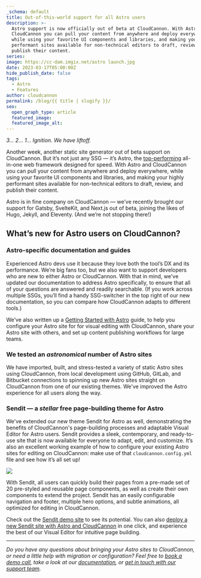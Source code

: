 ```yaml
---
_schema: default
title: Out-of-this-world support for all Astro users
description: >-
  Astro support is now officially out of beta at CloudCannon. With Astro and
  CloudCannon you can pull your content from anywhere and deploy everywhere,
  while using your favorite UI components and libraries, and making your highly
  performant sites available for non-technical editors to draft, review, and
  publish their content.
series:
image: https://cc-dam.imgix.net/astro launch.jpg
date: 2023-03-17T05:00:00Z
hide_publish_date: false
tags:
  - Astro
  - Features
author: cloudcannon
permalink: /blog/{{ title | slugify }}/
seo:
  open_graph_type: article
  featured_image:
  featured_image_alt:
---
```

*3… 2… 1… Ignition. We have liftoff.*

Another week, another static site generator out of beta support on CloudCannon. But it’s not just any SSG — it’s Astro, the [top-performing](https://astro.build/blog/2023-web-framework-performance-report/) all-in-one web framework designed for speed. With Astro and CloudCannon you can pull your content from anywhere and deploy everywhere, while using your favorite UI components and libraries, and making your highly performant sites available for non-technical editors to draft, review, and publish their content.

Astro is in fine company on CloudCannon — we’ve recently brought our support for Gatsby, SvelteKit, and Next.js out of beta, joining the likes of Hugo, Jekyll, and Eleventy. (And we’re not stopping there!)

## **What’s new for Astro users on CloudCannon?**

### **Astro-specific documentation and guides**

Experienced Astro devs use it because they love both the tool’s DX and its performance. We’re big fans too, but we also want to support developers who are new to either Astro or CloudCannon. With that in mind, we've updated our documentation to address Astro specifically, to ensure that all of your questions are answered and readily searchable. (If you work across multiple SSGs, you’ll find a handy SSG-switcher in the top right of our new documentation, so you can compare how CloudCannon adapts to different tools.)

We’ve also written up a [Getting Started with Astro](https://cloudcannon.com/documentation/guides/astro-starter-guide/) guide, to help you configure your Astro site for for visual editing with CloudCannon, share your Astro site with others, and set up content publishing workflows for large teams.

### **We tested an *astronomical* number of Astro sites**

We have imported, built, and stress-tested a variety of static Astro sites using CloudCannon, from local development using GitHub, GitLab, and Bitbucket connections to spinning up new Astro sites straight on CloudCannon from one of our existing themes. We've improved the Astro experience for all users along the way.

### **Sendit — a *stellar* free page-building theme for Astro**

We've extended our new theme Sendit for Astro as well, demonstrating the benefits of CloudCannon's page-building processes and adaptable Visual Editor for Astro users. Sendit provides a sleek, contemporary, and ready-to-use site that is now available for everyone to adapt, edit, and customize. It’s also an excellent working example of how to configure your existing Astro sites for editing on CloudCannon: make use of that `cloudcannon.config.yml` file and see how it’s all set up!

![](https://cc-dam.imgix.net/sendit-hero.png)

With Sendit, all users can quickly build their pages from a pre-made set of 20 pre-styled and reusable page components, as well as create their own components to extend the project. Sendit has an easily configurable navigation and footer, multiple hero options, and subtle animations, all optimized for editing in CloudCannon.

Check out the <a target="_blank" rel="noopener" href="https://top-quail.cloudvent.net/">Sendit demo site</a> to see its potential. You can also <a target="_blank" rel="noopener" href="https://app.cloudcannon.com/#sites/templates/astro/cloudcannon/sendit-astro-template">deploy a new Sendit site with Astro and CloudCannon</a> in one click, and experience the best of our Visual Editor for intuitive page building.

---

*Do you have any questions about bringing your Astro sites to CloudCannon, or need a little help with migration or configuration? Feel free to <a target="_blank" rel="noopener" href="/book-a-demo/">book a demo call</a>, take a look at our <a target="_blank" rel="noopener" href="/documentation/">documentation</a>, or <a target="_blank" rel="noopener" href="/support/">get in touch with our support team</a>.*